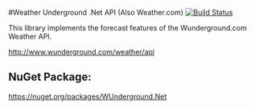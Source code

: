 #Weather Underground .Net API (Also Weather.com) [![Build Status](https://travis-ci.org/Schumix/WUnderground.Net.png?branch=master)](https://travis-ci.org/Schumix/WUnderground.Net)

This library implements the forecast features of the Wunderground.com Weather API.

http://www.wunderground.com/weather/api

NuGet Package:
-------------------
https://nuget.org/packages/WUnderground.Net
